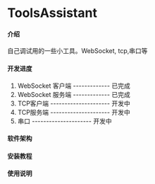 # ToolsAssistant

#### 介绍
自己调试用的一些小工具。WebSocket, tcp,串口等

#### 开发进度
1. WebSocket 客户端  ------------- 已完成
2. WebSocket 服务端  ------------- 已完成
3. TCP客户端 --------------------- 开发中
4. TCP服务端 --------------------- 开发中
5. 串口      --------------------- 开发中
#### 软件架构


#### 安装教程


#### 使用说明
